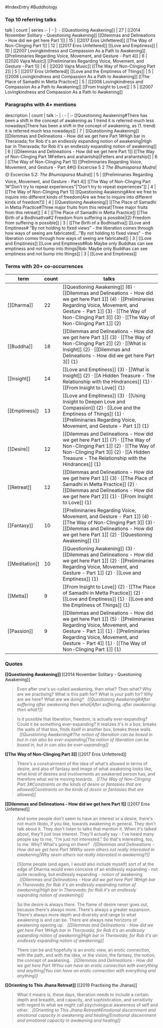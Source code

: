 #IndexEntry #Buddhology

### Top 10 referring talks
talk | count | series
:- | - |: -
[[Questioning Awakening]] | 27 | [[2014 November Solitary - Questioning Awakening]]
[[Dilemmas and Delineations - How did we get here Part 1]] | 15 | [[2017 Eros Unfettered]]
[[The Way of Non-Clinging Part 1]] | 12 | [[2017 Eros Unfettered]]
[[Love and Emptiness]] | 10 | [[2007 Lovingkindness and Compassion As a Path to Awakening]]
[[Preliminaries Regarding Voice, Movement, and Gesture - Part 4]] | 6 | [[2020 Vajra Music]]
[[Preliminaries Regarding Voice, Movement, and Gesture - Part 1]] | 6 | [[2020 Vajra Music]]
[[The Way of Non-Clinging Part 2]] | 5 | [[2017 Eros Unfettered]]
[[Love and the Emptiness of Things]] | 5 | [[2008 Lovingkindness and Compassion As a Path to Awakening]]
[[The Place of Samadhi in Metta Practice]] | 5 | [[2008 Lovingkindness and Compassion As a Path to Awakening]]
[[From Insight to Love]] | 5 | [[2007 Lovingkindness and Compassion As a Path to Awakening]]

### Paragraphs with 4+ mentions
description | count | talk
:- | : - | :-
[[Questioning Awakening#There has been a shift in the concept of awakening as 1 trend it is referred much less nowadays\|There has been a shift in the concept of awakening, as (1. trend) it is referred much less nowadays]] | 7 | [[Questioning Awakening]]
[[Dilemmas and Delineations - How did we get here Part 1#High bar in Theravada; for Rob it's an endlessly expanding notion of awakening\|High bar in Theravada; for Rob it's an endlessly expanding notion of awakening]] | 6 | [[Dilemmas and Delineations - How did we get here Part 1]]
[[The Way of Non-Clinging Part 1#Fetters and arahantship\|Fetters and arahantship]] | 6 | [[The Way of Non-Clinging Part 1]]
[[Preliminaries Regarding Voice, Movement, and Gesture - Part 4#🟡 Excercise 5 2 _The Bhumisparsa Mudra_\|🟡 Excercise 5.2: _The Bhumisparsa Mudra_]] | 5 | [[Preliminaries Regarding Voice, Movement, and Gesture - Part 4]]
[[The Way of Non-Clinging Part 1#"Don't try to repeat experiences"\|"Don't try to repeat experiences"]] | 4 | [[The Way of Non-Clinging Part 1]]
[[Questioning Awakening#Are we free to inquire into different kinds of freedom\|Are we free to inquire into different kinds of freedom?]] | 4 | [[Questioning Awakening]]
[[The Place of Samadhi in Metta Practice#Three major fruits from this retreat\|Three major fruits from this retreat]] | 4 | [[The Place of Samadhi in Metta Practice]]
[[The Birth of a Bodhisattva#2 Freedom from suffering is possible\|(2) Freedom from suffering is possible]] | 3 | [[The Birth of a Bodhisattva]]
[[Love and Emptiness# "By not holding to fixed views" - the liberation comes through how ways of seeing are fabricated\|..."By not holding to fixed views" - the liberation comes through how ways of seeing are fabricated]] | 3 | [[Love and Emptiness]]
[[Love and Emptiness#Rob Maybe only Buddhas can see emptiness and not bump into things\|Rob: Maybe only Buddhas can see emptiness and not bump into things]] | 3 | [[Love and Emptiness]]

### Terms with 20+ co-occurrences
term | count | talks
-|-|-
[[Dharma]] | 22 | <span class="counts">[[Questioning Awakening]] (6) · [[Dilemmas and Delineations - How did we get here Part 1]] (4) · [[Preliminaries Regarding Voice, Movement, and Gesture - Part 1]] (3) · [[The Way of Non-Clinging Part 3]] (3) · [[The Way of Non-Clinging Part 1]] (2)</span> 
[[Buddha]] | 18 | <span class="counts">[[Dilemmas and Delineations - How did we get here Part 1]] (3) · [[The Way of Non-Clinging Part 2]] (2) · [[What is Insight]] (2) · [[Dilemmas and Delineations - How did we get here Part 3]] (1)</span> 
[[Insight]] | 14 | <span class="counts">[[Love and Emptiness]] (3) · [[What is Insight]] (2) · [[A Hidden Treasure - The Relationship with the Hindrances]] (1) · [[From Insight to Love]] (1)</span> 
[[Emptiness]] | 13 | <span class="counts">[[Love and Emptiness]] (3) · [[Using Insight to Deepen Love and Compassion]] (2) · [[Love and the Emptiness of Things]] (1) · [[Preliminaries Regarding Voice, Movement, and Gesture - Part 1]] (1)</span> 
[[Desire]] | 12 | <span class="counts">[[Dilemmas and Delineations - How did we get here Part 1]] (7) · [[The Way of Non-Clinging Part 1]] (2) · [[The Way of Non-Clinging Part 3]] (2) · [[A Hidden Treasure - The Relationship with the Hindrances]] (1)</span> 
[[Retreat]] | 12 | <span class="counts">[[Dilemmas and Delineations - How did we get here Part 1]] (3) · [[The Place of Samadhi in Metta Practice]] (2) · [[Dilemmas and Delineations - How did we get here Part 2]] (1) · [[From Insight to Love]] (1)</span> 
[[Fantasy]] | 10 | <span class="counts">[[Preliminaries Regarding Voice, Movement, and Gesture - Part 1]] (4) · [[The Way of Non-Clinging Part 3]] (3) · [[Dilemmas and Delineations - How did we get here Part 1]] (2) · [[Questioning Awakening]] (1)</span> 
[[Meditation]] | 10 | <span class="counts">[[Questioning Awakening]] (3) · [[Dilemmas and Delineations - How did we get here Part 1]] (2) · [[Preliminaries Regarding Voice, Movement, and Gesture - Part 1]] (2) · [[Love and Emptiness]] (1)</span> 
[[Metta]] | 9 | <span class="counts">[[From Insight to Love]] (2) · [[The Place of Samadhi in Metta Practice]] (2) · [[Love and Emptiness]] (1) · [[Love and the Emptiness of Things]] (1)</span> 
[[Passion]] | 9 | <span class="counts">[[Dilemmas and Delineations - How did we get here Part 1]] (5) · [[Preliminaries Regarding Voice, Movement, and Gesture - Part 1]] (1) · [[Preliminaries Regarding Voice, Movement, and Gesture - Part 4]] (1) · [[The Way of Non-Clinging Part 1]] (1)</span> 

### Quotes
**[[Questioning Awakening]]**
<span class="counts">[[2014 November Solitary - Questioning Awakening]]</span>
> Even after one's so-called awakening, then what? Then what? Why are we practising? What is this path for? What is _your_ path for? Why are we here? What are we doing? &nbsp;&nbsp;<span class="counts">_[[Questioning Awakening#After suffering after awakening then what|After suffering, after awakening: then what?]]_</span>

> Is it possible that liberation, freedom, is actually ever-expanding? Could it be something ever-expanding? It realizes it's in a box, breaks the walls of that box, finds itself in another box, breaks those walls. &nbsp;&nbsp;<span class="counts">_[[Questioning Awakening#The notion of liberation can be boxed in but in can also be ever-expanding|The notion of liberation can be boxed in, but in can also be ever-expanding]]_</span>

**[[The Way of Non-Clinging Part 3]]**
<span class="counts">[[2017 Eros Unfettered]]</span>
> There's a constrainment of the idea of what's allowed in terms of desire, and also of fantasy and image of what awakening looks like, what kind of desires and involvements an awakened person has, and therefore what we're moving towards. &nbsp;&nbsp;<span class="counts">_[[The Way of Non-Clinging Part 3#Constraints on the kinds of desire or fantasies that are allowed|Constraints on the kinds of desire or fantasies that are allowed]]_</span>

**[[Dilemmas and Delineations - How did we get here Part 1]]**
<span class="counts">[[2017 Eros Unfettered]]</span>
> And some people don't seem to have an interest or a desire, there's not much libido, if you like, towards awakening in general. They don't talk about it. They don't listen to talks that mention it. When it's talked about, they'll just lose interest. They'll actually say - I've heard many people say to me, "I'm just not interested." So that's interesting, too, to me. Why? What's going on there? &nbsp;&nbsp;<span class="counts">_[[Dilemmas and Delineations - How did we get here Part 1#Why seem others not really interested in awakening|Why seem others not really interested in awakening?]]_</span>

> [S]ome people (and again, I would also include myself) sort of at the edge of Dharma would even conceive of an endlessly expanding - not quite receding, but endlessly expanding - notion of awakening. &nbsp;&nbsp;<span class="counts">_[[Dilemmas and Delineations - How did we get here Part 1#High bar in Theravada; for Rob it's an endlessly expanding notion of awakening|High bar in Theravada; for Rob it's an endlessly expanding notion of awakening]]_</span>

> So the desire is always there. The flame of desire never goes out, because there's always more. There's always a greater expansion. There's always more depth and diversity and range to what awakening is and can be. There are always new horizons of awakening opening up. &nbsp;&nbsp;<span class="counts">_[[Dilemmas and Delineations - How did we get here Part 1#High bar in Theravada; for Rob it's an endlessly expanding notion of awakening|High bar in Theravada; for Rob it's an endlessly expanding notion of awakening]]_</span>

> There can be and hopefully is an erotic view, an erotic connection, with the path, and with the idea, or the vision, the fantasy, the notion, the concept of awakening. &nbsp;&nbsp;<span class="counts">_[[Dilemmas and Delineations - How did we get here Part 1#You can have an erotic connection with everything and anything|You can have an erotic connection with everything and anything]]_</span>

**[[Orienting to This Jhana Retreat]]**
<span class="counts">[[2019 Practising the Jhanas]]</span>
> What it means is, these days, liberation needs to include a certain depth and breadth, and capacity, and sophistication, and sensitivity with regard to what we might call psychological awareness of self and other. &nbsp;&nbsp;<span class="counts">_[[Orienting to This Jhana Retreat#Emotional discernment and emotional capacity in awakening and healing|Emotional discernment and emotional capacity in awakening and healing]]_</span>


